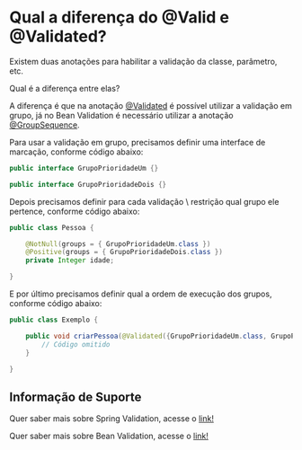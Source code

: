 # Qual a diferença do @Valid e @Validated?

Existem duas anotações para habilitar a validação da classe, parâmetro, etc.

Qual é a diferença entre elas?

A diferença é que na anotação [@Validated](https://docs.spring.io/spring/docs/current/javadoc-api/org/springframework/validation/annotation/Validated.html) 
é possível utilizar a validação em grupo, já no Bean Validation é necessário utilizar a anotação [@GroupSequence](https://docs.oracle.com/javaee/7/api/javax/validation/GroupSequence.html).

Para usar a validação em grupo, precisamos definir uma interface de marcação, conforme código abaixo:

```java
public interface GrupoPrioridadeUm {}

public interface GrupoPrioridadeDois {}
```

Depois precisamos definir para cada validação \ restrição qual grupo ele pertence, conforme código abaixo:

```java
public class Pessoa {

    @NotNull(groups = { GrupoPrioridadeUm.class })
    @Positive(groups = { GrupoPrioridadeDois.class })
    private Integer idade;

}
```

E por último precisamos definir qual a ordem de execução dos grupos, conforme código abaixo:

```java
public class Exemplo {

    public void criarPessoa(@Validated({GrupoPrioridadeUm.class, GrupoPrioridadeDois.class}) Pessoa pessoa) {
        // Código omitido
    }

}
```

## Informação de Suporte

Quer saber mais sobre Spring Validation, acesse o [link!](https://docs.spring.io/spring/docs/current/spring-framework-reference/core.html#validation)

Quer saber mais sobre Bean Validation, acesse o [link!](https://beanvalidation.org/)
